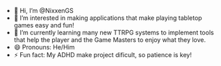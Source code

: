 - 👋 Hi, I’m @NixxenGS
- 👀 I’m interested in making applications that make playing tabletop games easy and fun!
- 🌱 I’m currently learning many new TTRPG systems to implement tools that help the player and the Game Masters to enjoy what they love.
- 😄 Pronouns: He/Him
- ⚡ Fun fact: My ADHD make project dificult, so patience is key!

<!---
NixxenGS/NixxenGS is a ✨ special ✨ repository because its `README.md` (this file) appears on your GitHub profile.
You can click the Preview link to take a look at your changes.
--->
